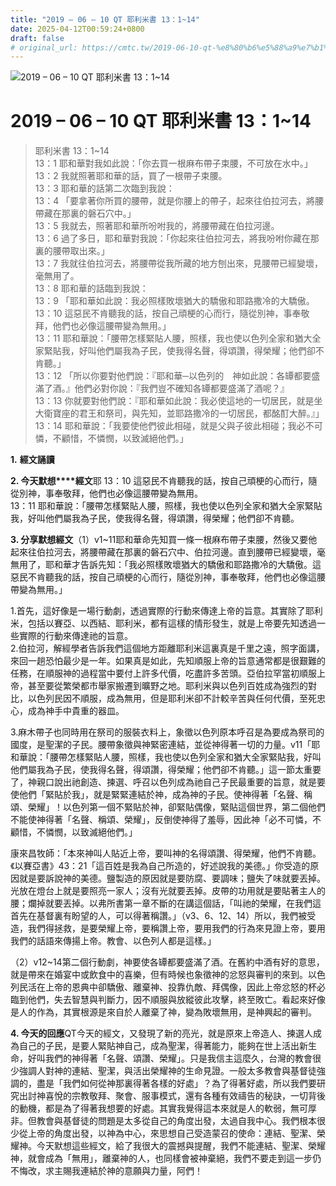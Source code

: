 ```yaml
---
title: "2019 – 06 – 10 QT 耶利米書 13：1~14"
date: 2025-04-12T00:59:24+0800
draft: false
# original_url: https://cmtc.tw/2019-06-10-qt-%e8%80%b6%e5%88%a9%e7%b1%b3%e6%9b%b8-13%ef%bc%9a114
---
```


![2019 – 06 – 10 QT 耶利米書 13：1~14](/images/qt.jpg   "2019 – 06 – 10 QT 耶利米書 13：1~14")

# 2019 – 06 – 10 QT 耶利米書 13：1~14

> 耶利米書 13：1~14  
> 13：1 耶和華對我如此說：「你去買一根麻布帶子束腰，不可放在水中。」  
> 13：2 我就照著耶和華的話，買了一根帶子束腰。  
> 13：3 耶和華的話第二次臨到我說：  
> 13：4 「要拿著你所買的腰帶，就是你腰上的帶子，起來往伯拉河去，將腰帶藏在那裏的磐石穴中。」  
> 13：5 我就去，照著耶和華所吩咐我的，將腰帶藏在伯拉河邊。  
> 13：6 過了多日，耶和華對我說：「你起來往伯拉河去，將我吩咐你藏在那裏的腰帶取出來。」  
> 13：7 我就往伯拉河去，將腰帶從我所藏的地方刨出來，見腰帶已經變壞，毫無用了。  
> 13：8 耶和華的話臨到我說：  
> 13：9 「耶和華如此說：我必照樣敗壞猶大的驕傲和耶路撒冷的大驕傲。  
> 13：10 這惡民不肯聽我的話，按自己頑梗的心而行，隨從別神，事奉敬拜，他們也必像這腰帶變為無用。」  
> 13：11 耶和華說：「腰帶怎樣緊貼人腰，照樣，我也使以色列全家和猶大全家緊貼我，好叫他們屬我為子民，使我得名聲，得頌讚，得榮耀；他們卻不肯聽。」  
> 13：12 「所以你要對他們說：『耶和華─以色列的　神如此說：各罈都要盛滿了酒。』他們必對你說：『我們豈不確知各罈都要盛滿了酒呢？』  
> 13：13 你就要對他們說：『耶和華如此說：我必使這地的一切居民，就是坐大衛寶座的君王和祭司，與先知，並耶路撒冷的一切居民，都酩酊大醉。』」  
> 13：14 耶和華說：「我要使他們彼此相碰，就是父與子彼此相碰；我必不可憐，不顧惜，不憐憫，以致滅絕他們。」

**1.** **經文誦讀**

**2. 今天默想****經文**耶 13：10 這惡民不肯聽我的話，按自己頑梗的心而行，隨從別神，事奉敬拜，他們也必像這腰帶變為無用。  
13：11 耶和華說：「腰帶怎樣緊貼人腰，照樣，我也使以色列全家和猶大全家緊貼我，好叫他們屬我為子民，使我得名聲，得頌讚，得榮耀；他們卻不肯聽。

**3. 分享默想經文**（1）v1~11耶和華命先知買一條一根麻布帶子束腰，然後又要他起來往伯拉河去，將腰帶藏在那裏的磐石穴中、伯拉河邊。直到腰帶已經變壞，毫無用了，耶和華才告訴先知：「我必照樣敗壞猶大的驕傲和耶路撒冷的大驕傲。這惡民不肯聽我的話，按自己頑梗的心而行，隨從別神，事奉敬拜，他們也必像這腰帶變為無用。」

1.首先，這好像是一場行動劇，透過實際的行動來傳達上帝的旨意。其實除了耶利米，包括以賽亞、以西結、耶利米，都有這樣的情形發生，就是上帝要先知透過一些實際的行動來傳達祂的旨意。  
2.伯拉河，解經學者告訴我們這個地方距離耶利米這裏真是千里之遠，照字面講，來回一趟恐怕最少是一年。如果真是如此，先知順服上帝的旨意通常都是很艱難的任務，在順服神的過程當中要付上許多代價，吃盡許多苦頭。亞伯拉罕當初順服上帝，甚至要從繁榮都市舉家搬遷到曠野之地。耶利米與以色列百姓成為強烈的對比，以色列民因不順服，成為無用，但是耶利米卻不計較辛苦與任何代價，至死忠心，成為神手中貴重的器皿。

3.麻木帶子也同時用在祭司的服裝衣料上，象徵以色列原本呼召是為要成為祭司的國度，是聖潔的子民。腰帶象徵與神緊密連結，並從神得著一切的力量。v11「耶和華說：「腰帶怎樣緊貼人腰，照樣，我也使以色列全家和猶大全家緊貼我，好叫他們屬我為子民，使我得名聲，得頌讚，得榮耀；他們卻不肯聽。」這一節太重要了，神親口說出祂創造、揀選、呼召以色列成為祂自己子民最重要的旨意，就是要使他們「緊貼於我」，就是緊緊連結於神，成為神的子民。使神得著「名聲、稱頌、榮耀」！以色列第一個不緊貼於神，卻緊貼偶像，緊貼這個世界，第二個他們不能使神得著「名聲、稱頌、榮耀」，反倒使神得了羞辱，因此神「必不可憐，不顧惜，不憐憫，以致滅絕他們。」

康來昌牧師：「本來神叫人貼近上帝，要叫神的名得頌讚、得榮耀，他們不肯聽。《以賽亞書》43：21「這百姓是我為自己所造的，好述說我的美德。」你受造的原因就是要訴說神的美德。鹽製造的原因就是要防腐、要調味；鹽失了味就要丟掉。光放在燈台上就是要照亮一家人；沒有光就要丟掉。皮帶的功用就是要貼著主人的腰；爛掉就要丟掉。以弗所書第一章不斷的在講這個話，「叫祂的榮耀，在我們這首先在基督裏有盼望的人，可以得著稱讚。」（v3、6、12、14）所以，我們被受造，我們得拯救，是要榮耀上帝，要稱讚上帝，要用我們的行為來見證上帝，要用我們的話語來傳揚上帝。教會、以色列人都是這樣。」

（2）v12~14第二個行動劇，神要使各罈都要盛滿了酒。在舊約中酒有好的意思，就是帶來在婚宴中或飲食中的喜樂，但有時候也象徵神的忿怒與審判的來到。以色列民活在上帝的恩典中卻驕傲、離棄神、投靠仇敵、拜偶像，因此上帝忿怒的杯必臨到他們，失去智慧與判斷力，因不順服與放縱彼此攻擊，終至敗亡。看起來好像是人的作為，其實根源是來自於人離棄了神，變為敗壞無用，是神興起的審判。

**4. 今天的回應**QT今天的經文，又發現了新的亮光，就是原來上帝造人、揀選人成為自己的子民，是要人緊貼神自己，成為聖潔，得著能力，能夠在世上活出新生命，好叫我們的神得著「名聲、頌讚、榮耀」。只是我信主這麼久，台灣的教會很少強調人對神的連結、聖潔，與活出榮耀神的生命見證。一般太多教會與基督徒強調的，盡是「我們如何從神那裏得著各樣的好處」？為了得著好處，所以我們要研究出討神喜悅的宗教敬拜、聚會、服事模式，還有各種有效禱告的秘訣，一切背後的動機，都是為了得著我想要的好處。其實我覺得這本來就是人的軟弱，無可厚非。但教會與基督徒的問題是太多從自己的角度出發，太過自我中心。我們根本很少從上帝的角度出發，以神為中心，來思想自己受造蒙召的使命：連結、聖潔、榮耀神。今天默想這些經文，給了我很大的震撼與提醒，我們不能連結、聖潔、榮耀神，就會成為「無用」，離棄神的人，也同樣會被神棄絕，我們不要走到這一步仍不悔改，求主賜我連結於神的意願與力量，阿們！